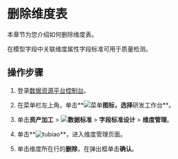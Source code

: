 # 删除维度表

本章节为您介绍如何删除维度表。

在模型字段中关联维度属性字段标准可用于质量检测。

## 操作步骤

1.  登录[数据资源平台控制台](https://dataq.console.aliyun.com)。

2.  在菜单栏左上角，单击**![菜单](https://static-aliyun-doc.oss-accelerate.aliyuncs.com/assets/img/zh-CN/6504337061/p188771.png)**图标，选择**研发工作台**。

3.  单击**资产加工** \> **![数据标准](https://static-aliyun-doc.oss-accelerate.aliyuncs.com/assets/img/zh-CN/6358100161/p208862.png)** \> **字段标准设计** \> **维度管理**。

4.  单击**![tubiao](https://static-aliyun-doc.oss-accelerate.aliyuncs.com/assets/img/zh-CN/2792460261/p272316.png)**，进入维度管理页面。

5.  单击维度所在行的**删除**，在弹出框单击**确认**。


